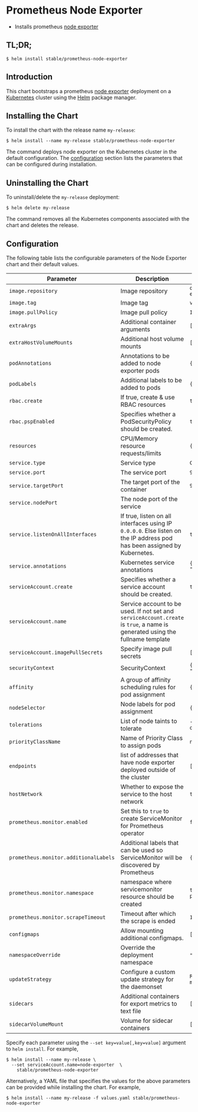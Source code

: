 # Prometheus Node Exporter

* Installs prometheus [node exporter](https://github.com/prometheus/node_exporter)

## TL;DR;

```console
$ helm install stable/prometheus-node-exporter
```

## Introduction

This chart bootstraps a prometheus [node exporter](http://github.com/prometheus/node_exporter) deployment on a [Kubernetes](http://kubernetes.io) cluster using the [Helm](https://helm.sh) package manager.

## Installing the Chart

To install the chart with the release name `my-release`:

```console
$ helm install --name my-release stable/prometheus-node-exporter
```

The command deploys node exporter on the Kubernetes cluster in the default configuration. The [configuration](#configuration) section lists the parameters that can be configured during installation.

## Uninstalling the Chart

To uninstall/delete the `my-release` deployment:

```console
$ helm delete my-release
```

The command removes all the Kubernetes components associated with the chart and deletes the release.

## Configuration

The following table lists the configurable parameters of the Node Exporter chart and their default values.

|             Parameter                 |                                                          Description                                                          |                 Default                          |
| ------------------------------------- | ----------------------------------------------------------------------------------------------------------------------------- | ------------------------------------------------ |
| `image.repository`                    | Image repository                                                                                                              | `quay.io/prometheus/node-exporter`               |
| `image.tag`                           | Image tag                                                                                                                     | `v0.18.1`                                        |
| `image.pullPolicy`                    | Image pull policy                                                                                                             | `IfNotPresent`                                   |
| `extraArgs`                           | Additional container arguments                                                                                                | `[]`                                             |
| `extraHostVolumeMounts`               | Additional host volume mounts                                                                                                 | `[]`                                             |
| `podAnnotations`                      | Annotations to be added to node exporter pods                                                                                 | `{}`                                             |
| `podLabels`                           | Additional labels to be added to pods                                                                                         | `{}`                                             |
| `rbac.create`                         | If true, create & use RBAC resources                                                                                          | `true`                                           |
| `rbac.pspEnabled`                     | Specifies whether a PodSecurityPolicy should be created.                                                                      | `true`                                           |
| `resources`                           | CPU/Memory resource requests/limits                                                                                           | `{}`                                             |
| `service.type`                        | Service type                                                                                                                  | `ClusterIP`                                      |
| `service.port`                        | The service port                                                                                                              | `9100`                                           |
| `service.targetPort`                  | The target port of the container                                                                                              | `9100`                                           |
| `service.nodePort`                    | The node port of the service                                                                                                  |                                                  |
| `service.listenOnAllInterfaces`       | If true, listen on all interfaces using IP `0.0.0.0`. Else listen on the IP address pod has been assigned by Kubernetes.      | `true`                                           |
| `service.annotations`                 | Kubernetes service annotations                                                                                                | `{prometheus.io/scrape: "true"}`                 |
| `serviceAccount.create`               | Specifies whether a service account should be created.                                                                        | `true`                                           |
| `serviceAccount.name`                 | Service account to be used. If not set and `serviceAccount.create` is `true`, a name is generated using the fullname template |                                                  |
| `serviceAccount.imagePullSecrets`     | Specify image pull secrets                                                                                                    | `[]`                                             |
| `securityContext`                     | SecurityContext                                                                                                               | `{"runAsNonRoot": true, "runAsUser": 65534}`     |
| `affinity`                            | A group of affinity scheduling rules for pod assignment                                                                       | `{}`                                             |
| `nodeSelector`                        | Node labels for pod assignment                                                                                                | `{}`                                             |
| `tolerations`                         | List of node taints to tolerate                                                                                               | `- effect: NoSchedule operator: Exists`          |
| `priorityClassName`                   | Name of Priority Class to assign pods                                                                                         | `nil`                                            |
| `endpoints`                           | list of addresses that have node exporter deployed outside of the cluster                                                     | `[]`                                             |
| `hostNetwork`                         | Whether to expose the service to the host network                                                                             | `true`                                           |
| `prometheus.monitor.enabled`          | Set this to `true` to create ServiceMonitor for Prometheus operator                                                           | `false`                                          |
| `prometheus.monitor.additionalLabels` | Additional labels that can be used so ServiceMonitor will be discovered by Prometheus                                         | `{}`                                             |
| `prometheus.monitor.namespace`        | namespace where servicemonitor resource should be created                                                                     | `the same namespace as prometheus node exporter` |
| `prometheus.monitor.scrapeTimeout`    | Timeout after which the scrape is ended                                                                                       | `10s`                                            |
| `configmaps`                          | Allow mounting additional configmaps.                                                                                         | `[]`                                             |
| `namespaceOverride`                   | Override the deployment namespace                                                                                             | `""` (`Release.Namespace`)                       |
| `updateStrategy`                      | Configure a custom update strategy for the daemonset                                                                          | `Rolling update with 1 max unavailable`          |
| `sidecars`               | Additional containers for export metrics to text file     | `[]`           |  |
| `sidecarVolumeMount`               | Volume for sidecar containers     | `[]`           |  |

Specify each parameter using the `--set key=value[,key=value]` argument to `helm install`. For example,

```console
$ helm install --name my-release \
  --set serviceAccount.name=node-exporter  \
    stable/prometheus-node-exporter
```

Alternatively, a YAML file that specifies the values for the above parameters can be provided while installing the chart. For example,

```console
$ helm install --name my-release -f values.yaml stable/prometheus-node-exporter
```
